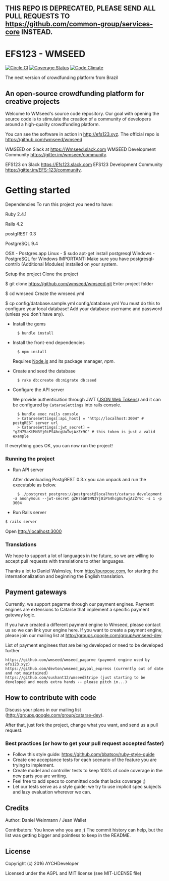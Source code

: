 ## THIS REPO IS DEPRECATED, PLEASE SEND ALL PULL REQUESTS TO https://github.com/common-group/services-core INSTEAD.

# EFS123 - WMSEED
[![Circle CI](https://circleci.com/gh/catarse/wmseed/tree/master.svg?style=svg)](https://circleci.com/gh/wmseed/wmseed/tree/master)
[![Coverage Status](https://coveralls.io/repos/wmseed/wmseed/badge.svg?branch=master)](https://coveralls.io/r/wmseed/wmseed?branch=master)
[![Code Climate](https://codeclimate.com/github/wmseed/wmseed/badges/gpa.svg)](https://codeclimate.com/github/wmseed/wmseed)

The next version of crowdfunding platform from Brazil

## An open-source crowdfunding platform for creative projects

Welcome to WMseed's source code repository.
Our goal with opening the source code is to stimulate the creation of a community of developers around a high-quality crowdfunding platform.

You can see the software in action in http://efs123.xyz.
The official repo is https://github.com/wmseed/wmseed

WMSEED on Slack at https://Wmseed.slack.com 
WMSEED Development Community https://gitter.im/wmseen/community.

EFS123 on Slack https://Efs123.slack.com 
EFS123 Development Community https://gitter.im/EFS-123/community.

# Getting started
Dependencies
To run this project you need to have:

Ruby 2.4.1

Rails 4.2

postgREST 0.3

PostgreSQL 9.4

OSX - Postgres.app
Linux - $ sudo apt-get install postgresql
Windows - PostgreSQL for Windows
IMPORTANT: Make sure you have postgresql-contrib (Additional Modules) installed on your system.

Setup the project
Clone the project

  $ git clone https://github.com/wmseed/wmseed.git
Enter project folder

  $ cd wmseed
Create the wmseed.yml

  $ cp config/database.sample.yml config/database.yml
You must do this to configure your local database! Add your database username and password (unless you don't have any).

* Install the gems

        $ bundle install

* Install the front-end dependencies

        $ npm install

    Requires [Node.js](https://nodejs.org/download/) and its package manager, *npm*.

* Create and seed the database

        $ rake db:create db:migrate db:seed

* Configure the API server

	We provide authentication through JWT ([JSON Web Tokens](http://jwt.io/)) and it can be configured by `CatarseSettings` into rails console.

		$ bundle exec rails console
		> CatarseSettings[:api_host] = "http://localhost:3004" # postgREST server url
		> CatarseSettings[:jwt_secret] = "gZH75aKtMN3Yj0iPS4hcgUuTwjAzZr9C" # this token is just a valid example

If everything goes OK, you can now run the project!

### Running the project

* Run API server

	After downloading PostgREST 0.3.x you can unpack and run the executable as below.

		$ ./postgrest postgres://postgrest@localhost/catarse_development -a anonymous --jwt-secret gZH75aKtMN3Yj0iPS4hcgUuTwjAzZr9C -s 1 -p 3004

* Run Rails server
```bash
$ rails server
```

Open [http://localhost:3000](http://localhost:3000)

### Translations

We hope to support a lot of languages in the future, so we are willing to accept pull requests with translations to other languages.

Thanks a lot to Daniel Walmsley, from http://purpose.com, for starting the internationalization and beginning the English translation.

## Payment gateways

Currently, we support pagarme through our payment engines. Payment engines are extensions to Catarse that implement a specific payment gateway logic.

If you have created a different payment engine to Wmseed, please contact us so we can link your engine here.
If you want to create a payment engine, please join our mailing list at http://groups.google.com/group/wmseed-dev

  List of payment enginees that are being developed or need to be developed further

    https://github.com/wmseed/wmseed_pagarme (payment engine used by efs123.xyz)
    https://github.com/devton/wmseed_paypal_express (currently out of date and not maintained)
    https://github.com/sushant12/wmseedStripe (just starting to be developed and needs extra hands -- please pitch in...)

## How to contribute with code

Discuss your plans in our mailing list (http://groups.google.com/group/catarse-dev).

After that, just fork the project, change what you want, and send us a pull request.

### Best practices (or how to get your pull request accepted faster)

* Follow this style guide: https://github.com/bbatsov/ruby-style-guide
* Create one acceptance tests for each scenario of the feature you are trying to implement.
* Create model and controller tests to keep 100% of code coverage in the new parts you are writing.
* Feel free to add specs to committed code that lacks coverage ;)
* Let our tests serve as a style guide: we try to use implicit spec subjects and lazy evaluation wherever we can.

## Credits

Author: Daniel Weinmann / Jean Wallet

Contributors: You know who you are ;) The commit history can help, but the list was getting bigger and pointless to keep in the README.

## License

Copyright (c) 2016 AYCHDeveloper

Licensed under the AGPL and MIT license (see MIT-LICENSE file)
